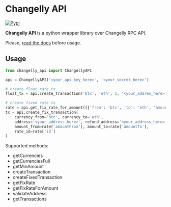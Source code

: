 # Changelly API
[![Pypi](https://img.shields.io/pypi/v/changelly-api.svg)](https://pypi.python.org/pypi/changelly-api)

**Changelly API** is a python wrapper library over Changelly RPC API.

Please, [read the docs](https://github.com/changelly/api-changelly) before usage.

## Usage
```python
from changelly_api import ChangellyAPI

api = ChangellyAPI('<your_api_key_here>', '<your_secret_here>')

# create float rate tx
float_tx = api.create_transaction('btc', 'eth', 1, '<your_addres_here>')

# create fixed rate tx
rate = api.get_fix_rate_for_amount([{'from': 'btc', 'to': 'eth', 'amountFrom': 0.5}])[0]
tx = api.create_fix_transaction(
    currency_from='btc', currency_to='eth',
    address='<your_address_here>', refund_address='<your_address_here>',
    amount_from=rate['amountFrom'], amount_to=rate['amountTo'],
    rate_id=rate['id']
)

```
Supported methods:
* getCurrencies
* getCurrenciesFull
* getMinAmount
* createTransaction
* createFixedTransaction
* getFixRate
* getFixRateForAmount
* validateAddress
* getTransactions
